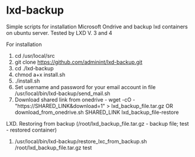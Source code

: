 # lxd-backup

Simple scripts for installation Microsoft Ondrive and backup lxd containers on ubuntu server.
Tested by LXD V. 3 and 4

For installation
1. cd /usr/local/src
2. git clone https://github.com/adminint/lxd-backup.git
2. cd ./lxd-backup
3. chmod a+x install.sh
4. ./install.sh
5. Set username and password for your email account in file /usr/local/bin/lxd-backup/send_mail.sh
6. Download shared link from onedrive - wget -cO - "https://SHARED_LINK&download=1" > lxd_backup_file.tar.gz OR download_from_onedrive.sh SHARED_LINK lxd_backup_file-restore

LXD. Restoring from backup (/root/lxd_backup_file.tar.gz - backup file; test - restored container)
1. /usr/local/bin/lxd-backup/restore_lxc_from_backup.sh /root/lxd_backup_file.tar.gz test


